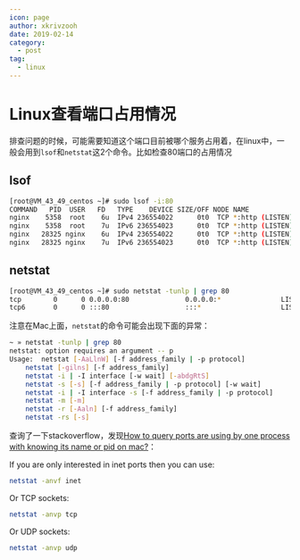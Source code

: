 ```yaml
---
icon: page
author: xkrivzooh
date: 2019-02-14
category:
  - post
tag:
  - linux
---
```


# Linux查看端口占用情况

排查问题的时候，可能需要知道这个端口目前被哪个服务占用着，在linux中，一般会用到`lsof`和`netstat`这2个命令。比如检查80端口的占用情况

## lsof

```bash
[root@VM_43_49_centos ~]# sudo lsof -i:80
COMMAND   PID  USER   FD   TYPE    DEVICE SIZE/OFF NODE NAME
nginx    5358  root    6u  IPv4 236554022      0t0  TCP *:http (LISTEN)
nginx    5358  root    7u  IPv6 236554023      0t0  TCP *:http (LISTEN)
nginx   28325 nginx    6u  IPv4 236554022      0t0  TCP *:http (LISTEN)
nginx   28325 nginx    7u  IPv6 236554023      0t0  TCP *:http (LISTEN)
```

## netstat

```bash
[root@VM_43_49_centos ~]# sudo netstat -tunlp | grep 80
tcp        0      0 0.0.0.0:80              0.0.0.0:*               LISTEN      5358/nginx: master
tcp6       0      0 :::80                   :::*                    LISTEN      5358/nginx: master
```

注意在Mac上面，`netstat`的命令可能会出现下面的异常：

```bash
~ » netstat -tunlp | grep 80
netstat: option requires an argument -- p
Usage:	netstat [-AaLlnW] [-f address_family | -p protocol]
	netstat [-gilns] [-f address_family]
	netstat -i | -I interface [-w wait] [-abdgRtS]
	netstat -s [-s] [-f address_family | -p protocol] [-w wait]
	netstat -i | -I interface -s [-f address_family | -p protocol]
	netstat -m [-m]
	netstat -r [-Aaln] [-f address_family]
	netstat -rs [-s]
```

查询了一下stackoverflow，发现[How to query ports are using by one process with knowing its name or pid on mac?](https://stackoverflow.com/questions/36443485/how-to-query-ports-are-using-by-one-process-with-knowing-its-name-or-pid-on-mac)：

If you are only interested in inet ports then you can use:

```bash
netstat -anvf inet
```

Or TCP sockets:

```bash
netstat -anvp tcp
```

Or UDP sockets:

```bash
netstat -anvp udp
```

<!-- @include: ../scaffolds/post_footer.md -->
